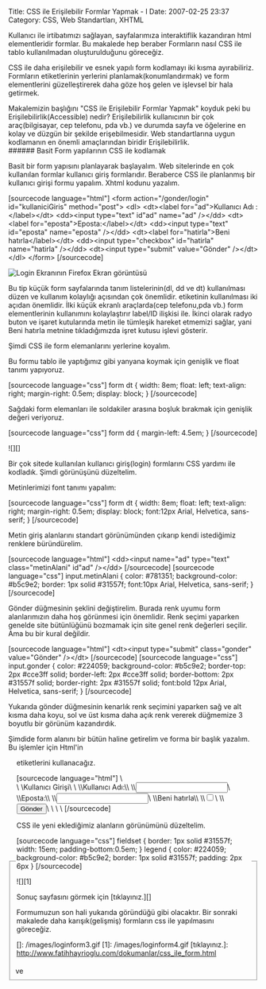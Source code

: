 Title: CSS ile Erişilebilir Formlar Yapmak - I 
Date: 2007-02-25 23:37
Category: CSS, Web Standartları, XHTML

Kullanıcı ile irtibatımızı sağlayan, sayfalarımıza interaktiflik
kazandıran html elementleridir formlar. Bu makalede hep beraber
Formların nasıl CSS ile tablo kullanılmadan oluşturulduğunu göreceğiz.

CSS ile daha erişilebilir ve esnek yapılı form kodlamayı iki kısma
ayırabiliriz. Formların etiketlerinin yerlerini
planlamak(konumlandırmak) ve form elementlerini güzelleştirerek daha
göze hoş gelen ve işlevsel bir hala getirmek.

<!--more-->

<div class="ekstrabilgi">
Makalemizin başlığını "CSS ile Erişilebilir Formlar Yapmak" koyduk peki
bu Erişilebilirlik(Accessible) nedir? Erişilebilirlik kullanıcının bir
çok araç(bilgisayar, cep telefonu, pda vb.) ve durumda sayfa ve
öğelerine en kolay ve düzgün bir şekilde erişebilmesidir. Web
standartlarına uygun kodlamanın en önemli amaçlarından biridir
Erişilebilirlik.

</div>
###### Basit Form yapılarının CSS ile kodlamak

Basit bir form yapısını planlayarak başlayalım. Web sitelerinde en çok
kullanılan formlar kullanıcı giriş formlarıdır. Beraberce CSS ile
planlanmış bir kullanıcı girişi formu yapalım. Xhtml kodunu yazalım.

[sourcecode language="html"] \<form action="/gonder/login"
id="kullaniciGiris" method="post"\> \<dl\> \<dt\>\<label
for="ad"\>Kullanıcı Adı :\</label\>\</dt\> \<dd\>\<input type="text"
id"ad" name="ad" /\>\</dd\> \<dt\>\<label
for="eposta"\>Eposta:\</label\>\</dt\> \<dd\>\<input type="text"
id="eposta" name="eposta" /\>\</dd\> \<dt\>\<label for="hatirla"\>Beni
hatırla\</label\>\</dt\> \<dd\>\<input type="checkbox" id="hatirla"
name="hatirla" /\>\</dd\> \<dt\>\<input type="submit" value="Gönder"
/\>\</dt\> \</dl\> \</form\> [/sourcecode]

![Login Ekranının Firefox Ekran görüntüsü][]

Bu tip küçük form sayfalarında tanım listelerinin(dl, dd ve dt)
kullanılması düzen ve kullanım kolaylığı açısından çok önemlidir.
<label> etiketinin kullanılması iki açıdan önemlidir. İlki küçük ekranlı
araçlarda(cep telefonu,pda vb.) form elementlerinin kullanımını
kolaylaştırır label/ID ilişkisi ile. İkinci olarak radyo buton ve işaret
kutularında metin ile tümleşik hareket etmemizi sağlar, yani Beni
hatırla metnine tıkladığımızda işret kutusu işlevi gösterir.

Şimdi CSS ile form elemanlarını yerlerine koyalım.

Bu formu tablo ile yaptığımız gibi yanyana koymak için genişlik ve float
tanımı yapıyoruz.

[sourcecode language="css"] form dt { width: 8em; float: left;
text-align: right; margin-right: 0.5em; display: block; } [/sourcecode]

Sağdaki form elemanları ile soldakiler arasına boşluk bırakmak için
genişlik değeri veriyoruz.

[sourcecode language="css"] form dd { margin-left: 4.5em; }
[/sourcecode]

![][]

Bir çok sitede kullanılan kullanıcı giriş(login) formlarını CSS yardımı
ile kodladık. Şimdi görünüşünü düzeltelim.

Metinlerimizi font tanımı yapalım:

[sourcecode language="css"] form dt { width: 8em; float: left;
text-align: right; margin-right: 0.5em; display: block; font:12px Arial,
Helvetica, sans-serif; } [/sourcecode]

Metin giriş alanlarını standart görünümünden çıkarıp kendi istediğimiz
renklere büründürelim.

[sourcecode language="html"] \<dd\>\<input name="ad" type="text"
class="metinAlani" id"ad" /\>\</dd\> [/sourcecode] [sourcecode
language="css"] input.metinAlani { color: \#781351; background-color:
\#b5c9e2; border: 1px solid \#31557f; font:10px Arial, Helvetica,
sans-serif; } [/sourcecode]

Gönder düğmesinin şeklini değiştirelim. Burada renk uyumu form
alanlarımızın daha hoş görünmesi için önemlidir. Renk seçimi yaparken
genelde site bütünlüğünü bozmamak için site genel renk değerleri
seçilir. Ama bu bir kural değildir.

[sourcecode language="html"] \<dt\>\<input type="submit" class="gonder"
value="Gönder" /\>\</dt\> [/sourcecode] [sourcecode language="css"]
input.gonder { color: \#224059; background-color: \#b5c9e2; border-top:
2px \#cce3ff solid; border-left: 2px \#cce3ff solid; border-bottom: 2px
\#31557f solid; border-right: 2px \#31557f solid; font:bold 12px Arial,
Helvetica, sans-serif; } [/sourcecode]

Yukarıda gönder düğmesinin kenarlık renk seçimini yaparken sağ ve alt
kısma daha koyu, sol ve üst kısma daha açık renk vererek düğmemize 3
boyutlu bir görünüm kazandırdık.

<p>
Şimdide form alanını bir bütün haline getirelim ve forma bir başlık
yazalım. Bu işlemler için Html'in

<fieldset>
ve <legend> etiketlerini kullanacağız.

</p>
[sourcecode language="html"] \<form action="/gonder/login"
id="kullaniciGiris" method="post"\> \<fieldset\> \<legend\>Kullanıcı
Girişi\</legend\> \<dl\> \<dt\>\<label for="ad"\>Kullanıcı
Adı:\</label\>\</dt\> \<dd\>\<input name="ad" type="text"
class="metinAlani" id"ad" /\>\</dd\> \<dt\>\<label
for="eposta"\>Eposta:\</label\>\</dt\> \<dd\>\<input name="eposta"
type="text" class="metinAlani" id="eposta" /\>\</dd\> \<dt\>\<label
for="hatirla"\>Beni hatırla\</label\>\</dt\> \<dd\>\<input
type="checkbox" id="hatirla" name="hatirla" /\>\</dd\> \<dt\>\<input
type="submit" class="gonder" value="Gönder" /\>\</dt\> \</dl\>
\</fieldset\> \</form\> [/sourcecode]

CSS ile yeni eklediğimiz alanların görünümünü düzeltelim.

[sourcecode language="css"] fieldset { border: 1px solid \#31557f;
width: 15em; padding-bottom:0.5em; } legend { color: \#224059;
background-color: \#b5c9e2; border: 1px solid \#31557f; padding: 2px 6px
} [/sourcecode]

![][1]

Sonuç sayfasını görmek için [tıklayınız.][]

Formumuzun son hali yukarıda göründüğü gibi olacaktır. Bir sonraki
makalede daha karışık(gelişmiş) formların css ile yapılmasını göreceğiz.

</p>

  [Login Ekranının Firefox Ekran görüntüsü]: /images/loginform1.gif
  []: /images/loginform3.gif
  [1]: /images/loginform4.gif
  [tıklayınız.]: http://www.fatihhayrioglu.com/dokumanlar/css_ile_form.html
